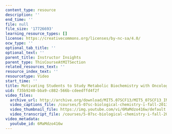 ```yaml
---
content_type: resource
description: ''
end_time: ''
file: null
file_size: '17726693'
learning_resource_types: []
license: https://creativecommons.org/licenses/by-nc-sa/4.0/
ocw_type: ''
optional_tab_title: ''
optional_text: ''
parent_title: Instructor Insights
parent_type: ThisCourseAtMITSection
related_resources_text: ''
resource_index_text: ''
resourcetype: Video
start_time: ''
title: Motivating Students to Study Metabolic Biochemistry with Oncology Applications
uid: f35b9240-bba9-c882-566b-cdeedffd4f2f
video_files:
  archive_url: http://archive.org/download/MIT5.07SCF13/MIT5_07SCF13_INT_JOHN_C_300k.mp4
  video_captions_file: /courses/5-07sc-biological-chemistry-i-fall-2013/05c66b4633b450f6ad0c377a781d0398_6MaMdzo416w.vtt
  video_thumbnail_file: https://img.youtube.com/vi/6MaMdzo416w/default.jpg
  video_transcript_file: /courses/5-07sc-biological-chemistry-i-fall-2013/e3a17fc22ffc7fd418fbd2ea619cda7c_6MaMdzo416w.pdf
video_metadata:
  youtube_id: 6MaMdzo416w
---
```

